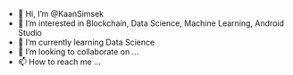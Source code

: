 - 👋 Hi, I’m @KaanSimsek
- 👀 I’m interested in Blockchain, Data Science, Machine Learning, Android Studio
- 🌱 I’m currently learning Data Science
- 💞️ I’m looking to collaborate on ...
- 📫 How to reach me ...

<!---
KaanSimsek/KaanSimsek is a ✨ special ✨ repository because its `README.md` (this file) appears on your GitHub profile.
You can click the Preview link to take a look at your changes.
--->
